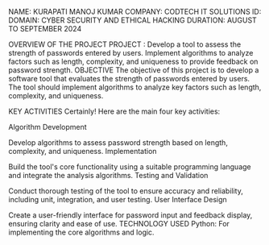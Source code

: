 NAME: KURAPATI MANOJ KUMAR
COMPANY: CODTECH IT SOLUTIONS
ID: 
DOMAIN: CYBER SECURITY AND ETHICAL HACKING
DURATION: AUGUST TO SEPTEMBER 2024


OVERVIEW OF THE PROJECT
PROJECT : Develop a tool to assess the strength of passwords entered by users. Implement algorithms to analyze factors such as length, complexity, and uniqueness to provide feedback on password strength.
OBJECTIVE
The objective of this project is to develop a software tool that evaluates the strength of passwords entered by users. The tool should implement algorithms to analyze key factors such as length, complexity, and uniqueness.

KEY ACTIVITIES
Certainly! Here are the main four key activities:

Algorithm Development

Develop algorithms to assess password strength based on length, complexity, and uniqueness.
Implementation

Build the tool's core functionality using a suitable programming language and integrate the analysis algorithms.
Testing and Validation

Conduct thorough testing of the tool to ensure accuracy and reliability, including unit, integration, and user testing.
User Interface Design

Create a user-friendly interface for password input and feedback display, ensuring clarity and ease of use.
TECHNOLOGY USED
Python: For implementing the core algorithms and logic.
